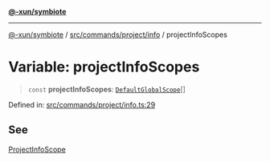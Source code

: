 [**@-xun/symbiote**](../../../../../README.md)

***

[@-xun/symbiote](../../../../../README.md) / [src/commands/project/info](../README.md) / projectInfoScopes

# Variable: projectInfoScopes

> `const` **projectInfoScopes**: [`DefaultGlobalScope`](../../../../configure/enumerations/DefaultGlobalScope.md)[]

Defined in: [src/commands/project/info.ts:29](https://github.com/Xunnamius/symbiote/blob/a0fabf117a4e10cf68aa181dc5bfba0344eaceea/src/commands/project/info.ts#L29)

## See

[ProjectInfoScope](../../../../configure/enumerations/DefaultGlobalScope.md)
